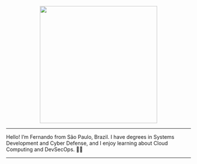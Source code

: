 <div align="center">
  <img height="320em" src="https://mir-s3-cdn-cf.behance.net/project_modules/1400_opt_1/81bb4b165684019.640b6038d133e.gif">
</div>

---

Hello! I’m Fernando from São Paulo, Brazil. I have degrees in Systems Development and Cyber Defense, and I enjoy learning about Cloud Computing and DevSecOps. 👨‍💻

---
